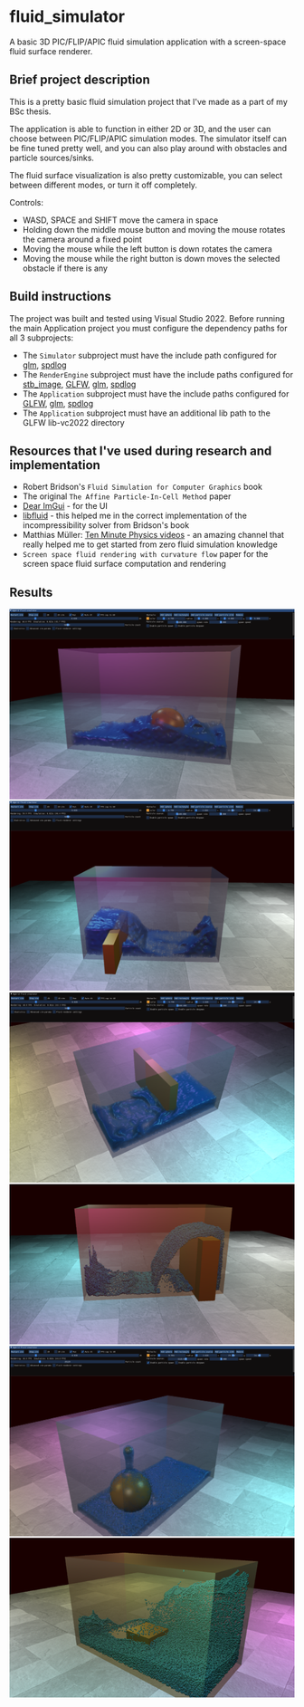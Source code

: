 # fluid_simulator
A basic 3D PIC/FLIP/APIC fluid simulation application with a screen-space fluid surface renderer.

## Brief project description
This is a pretty basic fluid simulation project that I've made as a part of my BSc thesis.

The application is able to function in either 2D or 3D, and the user can choose between PIC/FLIP/APIC simulation modes. The simulator itself can be fine tuned pretty well, and you can also play around with obstacles and particle sources/sinks.

The fluid surface visualization is also pretty customizable, you can select between different modes, or turn it off completely.

Controls:
- WASD, SPACE and SHIFT move the camera in space
- Holding down the middle mouse button and moving the mouse rotates the camera around a fixed point
- Moving the mouse while the left button is down rotates the camera
- Moving the mouse while the right button is down moves the selected obstacle if there is any

## Build instructions
The project was built and tested using Visual Studio 2022. Before running the main Application project you must configure the dependency paths for all 3 subprojects:

- The `Simulator` subproject must have the include path configured for [glm](https://github.com/g-truc/glm), [spdlog](https://github.com/gabime/spdlog)
- The `RenderEngine` subproject must have the include paths configured for [stb_image](https://github.com/nothings/stb/blob/master/stb_image.h), [GLFW](https://github.com/glfw/glfw), [glm](https://github.com/g-truc/glm), [spdlog](https://github.com/gabime/spdlog)
- The `Application` subproject must have the include paths configured for [GLFW](https://github.com/glfw/glfw), [glm](https://github.com/g-truc/glm), [spdlog](https://github.com/gabime/spdlog)
- The `Application` subproject must have an additional lib path to the GLFW lib-vc2022 directory

## Resources that I've used during research and implementation
- Robert Bridson's `Fluid Simulation for Computer Graphics` book
- The original `The Affine Particle-In-Cell Method` paper
- [Dear ImGui](https://github.com/ocornut/imgui) - for the UI
- [libfluid](https://github.com/lukedan/libfluid) - this helped me in the correct implementation of the incompressibility solver from Bridson's book
- Matthias Müller: [Ten Minute Physics videos](https://www.youtube.com/channel/UCTG_vrRdKYfrpqCv_WV4eyA) - an amazing channel that really helped me to get started from zero fluid simulation knowledge
- `Screen space fluid rendering with curvature flow` paper for the screen space fluid surface computation and rendering

## Results
![Alt text](image.png) ![Alt text](image-1.png)
![Alt text](image-2.png) ![Alt text](image-3.png)
![Alt text](image-4.png) ![Alt text](image-5.png)
